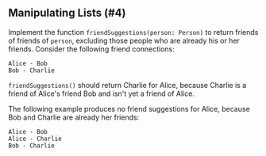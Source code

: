 ## Manipulating Lists (#4)

Implement the function `friendSuggestions(person: Person)` to return friends of
friends of `person`, excluding those people who are already his or her friends.
Consider the following friend connections:

```text
Alice - Bob
Bob - Charlie
```

`friendSuggestions()` should return Charlie for Alice, because Charlie is a
friend of Alice's friend Bob and isn't yet a friend of Alice.

The following example produces no friend suggestions for Alice, because Bob and
Charlie are already her friends:

```text
Alice - Bob
Alice - Charlie
Bob - Charlie
```

